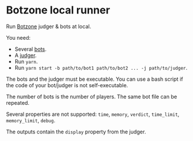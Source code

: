 # Botzone local runner

Run [Botzone](https://botzone.org.cn) judger & bots at local.

You need:

-   Several [bots](https://wiki.botzone.org.cn/index.php?title=Bot).
-   A [judger](https://wiki.botzone.org.cn/index.php?title=%E8%A3%81%E5%88%A4).
-   Run `yarn`.
-   Run `yarn start -b path/to/bot1 path/to/bot2 ... -j path/to/judger`.

The bots and the judger must be executable. You can use a bash script if the code of your bot/judger is not self-executable.

The number of bots is the number of players. The same bot file can be repeated.

Several properties are not supported: `time`, `memory`, `verdict`, `time_limit`, `memory_limit`, `debug`.

The outputs contain the `display` property from the judger.
